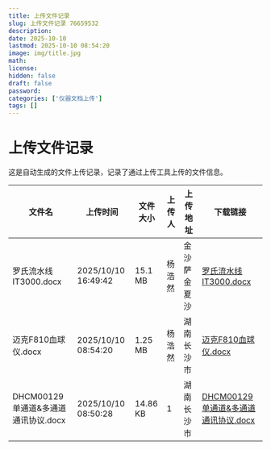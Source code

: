 ```yaml
---
title: 上传文件记录
slug: 上传文件记录 76659532
description: 
date: 2025-10-10
lastmod: 2025-10-10 08:54:20
image: img/title.jpg
math: 
license: 
hidden: false
draft: false
password: 
categories: ['仪器文档上传']
tags: []
---
```

# 上传文件记录

这是自动生成的文件上传记录，记录了通过上传工具上传的文件信息。

| 文件名 | 上传时间 | 文件大小 | 上传人 | 上传地址 | 下载链接 |
|------|------|------|------|------|------|
| 罗氏流水线IT3000.docx | 2025/10/10 16:49:42 | 15.1 MB | 杨浩然 | 金沙萨 金夏沙 | [罗氏流水线IT3000.docx](https://hugoupload.717170.xyz/src/upload/assets/罗氏流水线IT3000.docx) |
| 迈克F810血球仪.docx | 2025/10/10 08:54:20 | 1.25 MB | 杨浩然 | 湖南 长沙市 | [迈克F810血球仪.docx](https://hugoupload.717170.xyz/src/upload/assets/迈克F810血球仪.docx) |
| DHCM00129 单通道&多通道通讯协议.docx | 2025/10/10 08:50:28 | 14.86 KB | 1 | 湖南 长沙市 | [DHCM00129 单通道&多通道通讯协议.docx](https://hugoupload.717170.xyz/src/upload/assets/DHCM00129%20单通道&多通道通讯协议.docx) |
